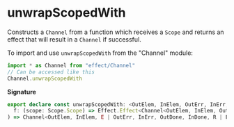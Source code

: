 # unwrapScopedWith

Constructs a `Channel` from a function which receives a `Scope` and returns
an effect that will result in a `Channel` if successful.

To import and use `unwrapScopedWith` from the "Channel" module:

```ts
import * as Channel from "effect/Channel"
// Can be accessed like this
Channel.unwrapScopedWith
```

**Signature**

```ts
export declare const unwrapScopedWith: <OutElem, InElem, OutErr, InErr, OutDone, InDone, Env, E, R>(
  f: (scope: Scope.Scope) => Effect.Effect<Channel<OutElem, InElem, OutErr, InErr, OutDone, InDone, Env>, E, R>
) => Channel<OutElem, InElem, E | OutErr, InErr, OutDone, InDone, R | Env>
```
